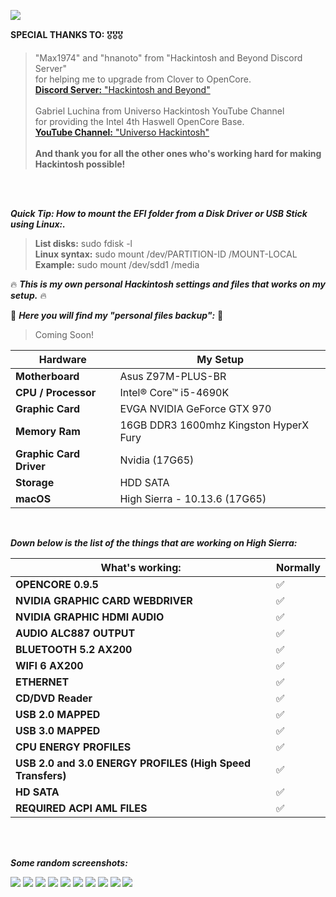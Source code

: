 ![](https://i.imgur.com/SmQeONh.png)

**SPECIAL THANKS TO:** 🎖️🎖️🎖️
<br />
> "Max1974" and "hnanoto" from "Hackintosh and Beyond Discord Server"<br />
> for helping me to upgrade from Clover to OpenCore.<br />
> [**Discord Server:** "Hackintosh and Beyond"](https://discord.gg/Vt5hjrgD)
> <br />
> <br />
>  Gabriel Luchina from Universo Hackintosh YouTube Channel<br />
> for providing the Intel 4th Haswell OpenCore Base.<br />
> [**YouTube Channel:** "Universo Hackintosh"](https://www.youtube.com/@UniversoHackintosh)
> <br />
> <br />
> **And thank you for all the other ones who's working hard for making Hackintosh possible!**

<br />
<br />

***Quick Tip: How to mount the EFI folder from a Disk Driver or USB Stick using Linux:.***

> **List disks:** sudo fdisk -l <br />
> **Linux syntax:** sudo mount /dev/PARTITION-ID /MOUNT-LOCAL <br />
> **Example:** sudo mount /dev/sdd1 /media <br />


:fire: ***This is my own personal Hackintosh settings and files that works on my setup.*** :fire:

:open_file_folder: ***Here you will find my "personal files backup":*** :open_file_folder:
>Coming Soon!


|Hardware|My Setup|
|---|---|
|**Motherboard**|Asus Z97M-PLUS-BR|
|**CPU / Processor**|Intel® Core™ i5-4690K|
|**Graphic Card**|EVGA NVIDIA GeForce GTX 970|
|**Memory Ram**|16GB DDR3 1600mhz Kingston HyperX Fury|
|**Graphic Card Driver**|Nvidia (17G65)|
|**Storage**|HDD SATA|
|**macOS**|High Sierra - 10.13.6 (17G65)|


<br />

***Down below is the list of the things that are working on High Sierra:*** <br />

|What's working:|Normally|
|---|---|
|**OPENCORE 0.9.5**|:white_check_mark:|
|**NVIDIA GRAPHIC CARD WEBDRIVER**|:white_check_mark:|
|**NVIDIA GRAPHIC HDMI AUDIO**|:white_check_mark:|
|**AUDIO ALC887 OUTPUT**|:white_check_mark:|
|**BLUETOOTH 5.2 AX200**|:white_check_mark:|
|**WIFI 6 AX200**|:white_check_mark:|
|**ETHERNET**|:white_check_mark:|
|**CD/DVD Reader**|:white_check_mark:|
|**USB 2.0 MAPPED**|:white_check_mark:|
|**USB 3.0 MAPPED**|:white_check_mark:|
|**CPU ENERGY PROFILES**|:white_check_mark:|
|**USB 2.0 and 3.0 ENERGY PROFILES (High Speed Transfers)**|:white_check_mark:|
|**HD SATA**|:white_check_mark:|
|**REQUIRED ACPI AML FILES**|:white_check_mark:|

<br />
<br />

***Some random screenshots:*** <br />

![](https://i.imgur.com/XIdyf36.png)
![](https://i.imgur.com/NWdoXPO.png)
![](https://i.imgur.com/WkBCa3o.png)
![](https://i.imgur.com/WhLHB8X.png)
![](https://i.imgur.com/3eLAzbj.png)
![](https://i.imgur.com/eTkJ4hD.png)
![](https://i.imgur.com/TT5N09A.png)
![](https://i.imgur.com/BC75mQ7.png)
![](https://i.imgur.com/oManpM1.png)
![](https://i.imgur.com/1RWSBsg.png)





